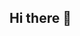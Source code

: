 ## Hi there 👋

<!--

![husky](https://media1.giphy.com/media/v1.Y2lkPTc5MGI3NjExYTZndjM3OGkyemp3YW5kOXE0ZmtzcW12b2RubG53bmF0MWl6NmNsYSZlcD12MV9pbnRlcm5hbF9naWZfYnlfaWQmY3Q9Zw/wKQRIoFXsQIGA/giphy.gif)

-->
